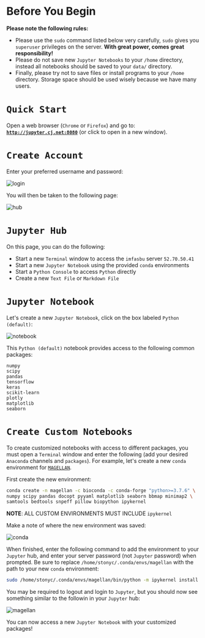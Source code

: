 # **Before You Begin**

**Please note the following rules:**

* Please use the `sudo` command listed below very carefully, `sudo` gives you `superuser` privileges on the server. **With great power, comes great responsibility!**
* Please do not save new `Jupyter Notebooks` to your `/home` directory, instead all notebooks should be saved to your `data/` directory.
* Finally, please try not to save files or install programs to your `/home` directory. Storage space should be used wisely because we have many users.

# **`Quick Start`**

Open a web browser (`Chrome` or `Firefox`) and go to: <a href="http://jupyter.cj.net:8080" target="_blank">**`http://jupyter.cj.net:8080`**</a> (or click to open in a new window).


# **`Create Account`**

Enter your preferred username and password:

![login](assets/jupyter-login.png)

You will then be taken to the following page:

![hub](assets/jupyter-hub.png)

# **`Jupyter Hub`**

On this page, you can do the following:

* Start a new `Terminal` window to access the `imfasbu` server `52.70.50.41`
* Start a new `Jupyter Notebook` using the provided `conda` environments
* Start a `Python Console` to access `Python` directly
* Create a new `Text File` or `Markdown File`

# **`Jupyter Notebook`**

Let's create a new `Jupyter Notebook`, click on the box labeled `Python (default)`:

![notebook](assets/jupyter-notebook.png)

This `Python (default)` notebook provides access to the following common packages:

```
numpy
scipy
pandas
tensorflow
keras
scikit-learn
plotly
matplotlib
seaborn
```

# **`Create Custom Notebooks`**

To create customized notebooks with access to different packages, you must open a `Terminal` window and enter the following (add your desired `Anaconda` channels and `packages`). For example, let's create a new `conda` environment for [`MAGELLAN`](http://gitlab.cj.net/it/magellan).

First create the new environment:

```bash
conda create -n magellan -c bioconda -c conda-forge "python>=3.7.6" \
numpy scipy pandas docopt pyyaml matplotlib seaborn bbmap minimap2 \
samtools bedtools snpeff pillow biopython ipykernel
```

**NOTE**: ALL CUSTOM ENVIRONMENTS MUST INCLUDE `ipykernel`

Make a note of where the new environment was saved:

![conda](assets/conda-environment.png)

When finished, enter the following command to add the environment to your `Jupyter` hub, and enter your server password (not `Jupyter` password) when prompted. Be sure to replace `/home/stonyc/.conda/envs/magellan` with the path to your new `conda` environment:

```bash
sudo /home/stonyc/.conda/envs/magellan/bin/python -m ipykernel install --name 'Magellan' --display-name "Magellan"
```

You may be required to logout and login to `Jupyter`, but you should now see something similar to the followin in your `Jupyter` hub:

![magellan](assets/jupyter-environment.png)

You can now access a new `Jupyter Notebook` with your customized packages!
